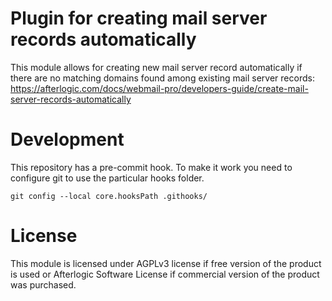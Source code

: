 # Plugin for creating mail server records automatically
This module allows for creating new mail server record automatically if there are no matching domains found among existing mail server records:
https://afterlogic.com/docs/webmail-pro/developers-guide/create-mail-server-records-automatically

# Development
This repository has a pre-commit hook. To make it work you need to configure git to use the particular hooks folder.

`git config --local core.hooksPath .githooks/`

# License
This module is licensed under AGPLv3 license if free version of the product is used or Afterlogic Software License if commercial version of the product was purchased.

